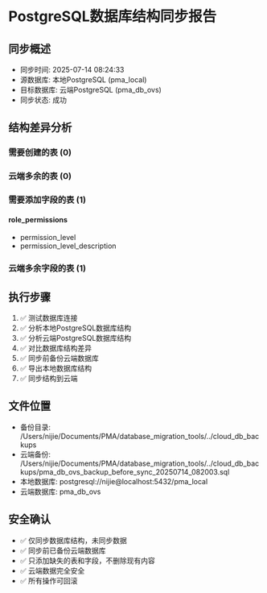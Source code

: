 # PostgreSQL数据库结构同步报告

## 同步概述
- 同步时间: 2025-07-14 08:24:33
- 源数据库: 本地PostgreSQL (pma_local)
- 目标数据库: 云端PostgreSQL (pma_db_ovs)
- 同步状态: 成功

## 结构差异分析

### 需要创建的表 (0)

### 云端多余的表 (0)

### 需要添加字段的表 (1)
#### role_permissions
- permission_level
- permission_level_description


### 云端多余字段的表 (1)

## 执行步骤
1. ✅ 测试数据库连接
2. ✅ 分析本地PostgreSQL数据库结构  
3. ✅ 分析云端PostgreSQL数据库结构
4. ✅ 对比数据库结构差异
5. ✅ 同步前备份云端数据库
6. ✅ 导出本地数据库结构
7. ✅ 同步结构到云端

## 文件位置
- 备份目录: /Users/nijie/Documents/PMA/database_migration_tools/../cloud_db_backups
- 云端备份: /Users/nijie/Documents/PMA/database_migration_tools/../cloud_db_backups/pma_db_ovs_backup_before_sync_20250714_082003.sql
- 本地数据库: postgresql://nijie@localhost:5432/pma_local
- 云端数据库: pma_db_ovs

## 安全确认
- ✅ 仅同步数据库结构，未同步数据
- ✅ 同步前已备份云端数据库
- ✅ 只添加缺失的表和字段，不删除现有内容
- ✅ 云端数据完全安全
- ✅ 所有操作可回滚
